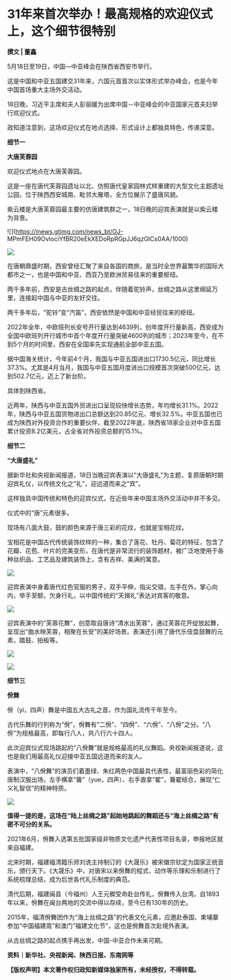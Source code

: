 # 31年来首次举办！最高规格的欢迎仪式上，这个细节很特别

**撰文 | 董鑫**

5月18日至19日，中国—中亚峰会在陕西省西安市举行。

这是中国和中亚五国建交31年来，六国元首首次以实体形式举办峰会，也是今年中国首场重大主场外交活动。

18日晚，习近平主席和夫人彭丽媛为出席中国－中亚峰会的中亚国家元首夫妇举行欢迎仪式。

政知道注意到，这场欢迎仪式在地点选择、形式设计上都独具特色，传递深意。

**细节一**

**大唐芙蓉园**

欢迎仪式地点在大唐芙蓉园。

这是一座在唐代芙蓉园遗址以北、仿照唐代皇家园林式样重建的大型文化主题遗址公园，位于陕西西安城南、毗邻大雁塔，全方位展示了盛唐风貌。

紫云楼是大唐芙蓉园最主要的仿唐建筑群之一，18日晚的迎宾表演就是以紫云楼为背景。

![](https://inews.gtimg.com/news_bt/OJ-
MPmFEH09OvIociYfBR20eEkXEDoRpRGpJJ6qzGICs0AA/1000)

![](https://inews.gtimg.com/news_bt/OENP8eFOe0diV_csnyrdUoSc41rYkLE4kIq2pmI6DlQwMAA/1000)

在唐朝鼎盛时期，西安曾经汇聚了来自各国的商旅，是当时全世界最繁华的国际大都市之一，也是中国和中亚、西亚乃至欧洲贸易往来的重要枢纽。

两千多年前，西安是古丝绸之路的起点，伴随着驼铃声，丝绸之路从这里绵延万里，连接起中国与中亚的友好交往。

两千多年后，“驼铃”变“汽笛”，西安依然是中国和中亚经贸往来的枢纽。

2022年全年，中欧班列长安号开行量达到4639列，创年度开行量新高，西安成为全国中欧班列开行城市中首个年度开行量突破4600列的城市；2023年至今，在不到5个月的时间里，西安在全国率先实现通航全部中亚五国。

据中国海关统计，今年前4个月，我国与中亚五国进出口1730.5亿元，同比增长37.3%。尤其是4月当月，我国与中亚五国月度进出口规模首次突破500亿元，达到502.7亿元，迈上了新台阶。

具体到陕西省。

近两年，陕西与中亚五国外贸进出口呈现较快增长态势，年均增长31.1%。2022年，陕西与中亚五国货物进出口总额达到20.85亿元、增长32.5%。中亚五国也已成为陕西对外投资合作的重要伙伴，截至2022年底，陕西省18家企业对中亚五国累计投资8.2亿美元，占全省对外投资总额的15.1%。

**细节二**

**“大唐盛礼”**

据新华社和央视新闻报道，18日当晚迎宾表演以“大唐盛礼”为主题，复原唐朝时期迎宾礼仪，以传统文化之“礼”，迎远道而来之“宾”。

这样独具中国传统和特色的迎宾仪式，在近些年来中国主场外交活动中并不多见。

仪式中的“唐”元素很多。

现场有八面大鼓，鼓的颜色来源于唐三彩的花纹，也就是宝相花纹。

宝相花是中国古代传统装饰纹样的一种，集合了莲花、牡丹、菊花的特征，包含了花瓣、花苞、叶片的完美变形，在唐代是非常流行的装饰题材，被广泛地使用于各种丝织品、工艺品及建筑装饰上，含有吉祥、美满的寓意。

![](https://inews.gtimg.com/news_bt/OsehV5_7VRGgDSuY3Tt1hHAZuIT7VRjJXm7yUXF3Q293EAA/1000)

迎宾表演中身着唐代红色官服的男子，双手平伸，指尖交错，左手在外，掌心向内，举手至额，欠身行礼，以中国传统的“天揖礼”表达对宾客的敬意。

![](https://inews.gtimg.com/news_bt/OYB_8jjQVlCgbdD7JKdGaATCzwgcGDvXmodA9_E79BGXIAA/1000)

迎宾表演中的“芙蓉花舞”，创意取自唐诗“清水出芙蓉”，通过芙蓉花开绽放起舞，呈现出“曲水映芙蓉，相聚在长安”的美好场景。表演还引用了唐代乐伎盘鼓舞的元素，踏鼓、拍板等。

![](https://inews.gtimg.com/news_bt/OdthjfjAPR8BEYBatJhksZL0c425EQqHlTD_7UXHTdgM4AA/1000)

![](https://inews.gtimg.com/news_bt/OJqiLQFblyWrGx_wDuZiBfsAXcJZUGZR4QzegrA5qXwhEAA/1000)

**细节三**

**佾舞**

佾（yi，四声）舞是中国五大古礼之首，作为国礼流传千年至今。

古代乐舞的行列称为“佾”，佾舞有“二佾”、“四佾”、“六佾”、“八佾”之分。“八佾”为规格最高，即每行八人，共八行六十四人。

此次迎宾仪式现场跳起的“八佾舞”就是规格最高的礼仪舞蹈。央视新闻报道说，这也是我们用最高礼仪迎接中亚五国远道而来的友人。

表演中，“八佾舞”的演员们着墨绿、朱红两色中国最具代表性，最富丽色彩的简化唐制汉服出场，左手横拿“籥”（yue，四声）、右手直拿“翟”，籥翟结合，展现“仁义礼智信”的精神特质。

![](https://inews.gtimg.com/news_bt/OS6Rd1oaTxlkfOJ9J0dvADRs8V-Deb5BGsUcm2xuAaSWYAA/1000)

**值得一提的是，这场在“陆上丝绸之路”起始地跳起的舞蹈还与“海上丝绸之路”有密不可分的关系。**

2021年6月，佾舞入选第五批国家级非物质文化遗产代表性项目名录，申报地区就来自福建。

北宋时期，福建福清籍乐师刘诜主持制订的《大晟乐》被宋徽宗钦定为国家正统音乐，颁行天下。《大晟乐》中，对唐宋以来佾舞的程式、动作等乐理和乐制进行了系统梳理总结，成为后世各代礼乐制度的典范。

清代后期，福建闽县（今福州）人王元穉受命赴台传礼，佾舞传入台湾。自1893年以来，佾舞在闽台两地的交流中得以存续，至今已有130年的历史。

2015年，福清佾舞团作为“海上丝绸之路”的代表文化元素，应邀赴泰国、柬埔寨参加“中国福建周”和澳门“福建文化节”，这也是佾舞首次赴境外表演。

从古丝绸之路的起点携手再出发，中国-中亚合作未来可期。

**资料｜新华社、央视新闻、陕西日报、东南网等**

**【版权声明】本文著作权归政知新媒体独家所有，未经授权，不得转载。**

